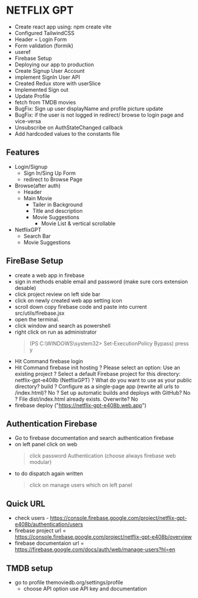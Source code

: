 # NETFLIX GPT

- Create react app using: npm create vite
- Configured TailwindCSS
- Header
= Login Form
- Form validation (formik)
- useref 
- Firebase Setup
- Deploying our app to production
- Create Signup User Account
- implement SignIn User API
- Created Redux store with userSlice
- Implemented Sign out
- Update Profile
- fetch from TMDB movies
- BugFix: Sign up user displayName and profile picture update
- BugFix: if the user is not logged in redirect/ browse to login page and vice-versa
- Unsubscribe on AuthStateChanged callback
- Add hardcoded values to the constants file

## Features

- Login/Signup 
    - Sign In/Sing Up Form
    - redirect to Browse Page
- Browse(after auth)
    - Header
    - Main Movie
        - Tailer in Background
        - Title and description
        - Movie Suggestions
            - Movie List & vertical scrollable 
- NetflixGPT
    - Search Bar
    - Movie Suggestions

## FireBase Setup

- create a web app in firebase
- sign in methods enable email and password (make sure cors extension desable)
- click project review on left side bar 
- click on newly created web app setting icon
- scroll down copy firebase code and paste into current src/utils/firebase.jsx
- open the terminal.
- click window and search as powershell 
- right click on run as administrator 
    > (PS C:\WINDOWS\system32> Set-ExecutionPolicy Bypass)
    > press y
- Hit Command firebase login
- Hit Command firebase init hosting
    ? Please select an option: Use an existing project
    ? Select a default Firebase project for this directory: netflix-gpt-e408b (NetflixGPT)
    ? What do you want to use as your public directory? build
    ? Configure as a single-page app (rewrite all urls to /index.html)? No
    ? Set up automatic builds and deploys with GitHub? No
    ? File dist/index.html already exists. Overwrite? No
- firebase deploy ("https://netflix-gpt-e408b.web.app")

## Authentication Firebase 

- Go to firebase documentation and search authentication firebase
- on left panel click on web 
    > click password Authentication (choose always firebase web modular)
- to do dispatch again written 
    > click on manage users which on left panel

## Quick URL
- check users - https://console.firebase.google.com/project/netflix-gpt-e408b/authentication/users
- firebase project url = https://console.firebase.google.com/project/netflix-gpt-e408b/overview
- firebase documentaion url = https://firebase.google.com/docs/auth/web/manage-users?hl=en

## TMDB setup
 
- go to profile themoviedb.org/settings/profile 
    - choose API option use API key and documentation